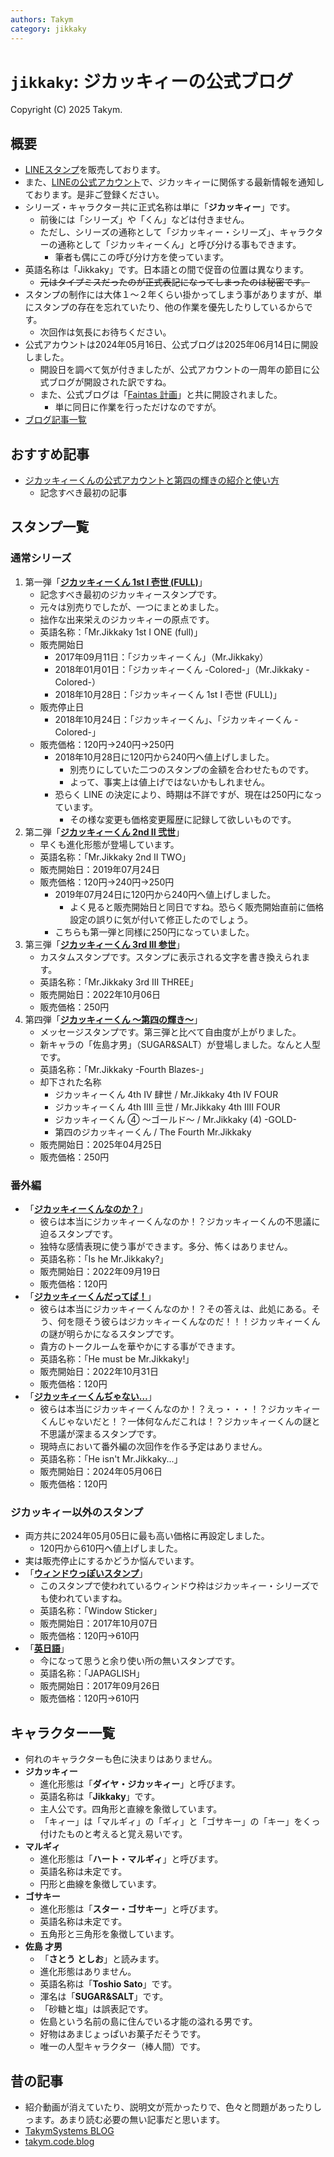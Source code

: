 ```yaml
---
authors: Takym
category: jikkaky
---
```

# `jikkaky`: ジカッキィーの公式ブログ
Copyright (C) 2025 Takym.

## 概要
* [LINEスタンプ](https://line.me/S/shop/sticker/author/197955/new?lang=ja&utm_source=gnsh_staut)を販売しております。
* また、[LINEの公式アカウント](https://lin.ee/5sJ1DQ9)で、ジカッキィーに関係する最新情報を通知しております。是非ご登録ください。
* シリーズ・キャラクター共に正式名称は単に「**ジカッキィー**」です。
	* 前後には「シリーズ」や「くん」などは付きません。
	* ただし、シリーズの通称として「ジカッキィー・シリーズ」、キャラクターの通称として「ジカッキィーくん」と呼び分ける事もできます。
		* 筆者も偶にこの呼び分け方を使っています。
* 英語名称は「Jikkaky」です。日本語との間で促音の位置は異なります。
	* ~~元はタイプミスだったのが正式表記になってしまったのは秘密です。~~
* スタンプの制作には大体１～２年くらい掛かってしまう事がありますが、単にスタンプの存在を忘れていたり、他の作業を優先したりしているからです。
	* 次回作は気長にお待ちください。
* 公式アカウントは2024年05月16日、公式ブログは2025年06月14日に開設しました。
	* 開設日を調べて気が付きましたが、公式アカウントの一周年の節目に公式ブログが開設された訳ですね。
	* また、公式ブログは「[Faintas 計画](https://takym.github.io/blog/faintas/README.html)」と共に開設されました。
		* 単に同日に作業を行っただけなのですが。
* [ブログ記事一覧](./postlist.md)
<!-- * [ウィキ表示](https://takym.github.io/wiki/jikkaky)
* [ウィキ編集](https://github.com/Takym/jikkaky/wiki) -->

## おすすめ記事
* [ジカッキィーくんの公式アカウントと第四の輝きの紹介と使い方](./2025/06/15/introduction.html)
	* 記念すべき最初の記事

## スタンプ一覧

### 通常シリーズ
1. 第一弾「[**ジカッキィーくん 1st I 壱世 (FULL)**](https://line.me/S/sticker/5163693)」
	* 記念すべき最初のジカッキィースタンプです。
	* 元々は別売りでしたが、一つにまとめました。
	* 拙作な出来栄えのジカッキィーの原点です。
	* 英語名称：「Mr.Jikkaky 1st I ONE (full)」
	* 販売開始日
		* 2017年09月11日：「ジカッキィーくん」（Mr.Jikkaky）
		* 2018年01月01日：「ジカッキィーくん -Colored-」（Mr.Jikkaky -Colored-）
		* 2018年10月28日：「ジカッキィーくん 1st I 壱世 (FULL)」
	* 販売停止日
		* 2018年10月24日：「ジカッキィーくん」、「ジカッキィーくん -Colored-」
	* 販売価格：120円→240円→250円
		* 2018年10月28日に120円から240円へ値上げしました。
			* 別売りにしていた二つのスタンプの金額を合わせたものです。
			* よって、事実上は値上げではないかもしれません。
		* 恐らく LINE の決定により、時期は不詳ですが、現在は250円になっています。
			* その様な変更も価格変更履歴に記録して欲しいものです。
2. 第二弾「[**ジカッキィーくん 2nd II 弐世**](https://line.me/S/sticker/8435796)」
	* 早くも進化形態が登場しています。
	* 英語名称：「Mr.Jikkaky 2nd II TWO」
	* 販売開始日：2019年07月24日
	* 販売価格：120円→240円→250円
		* 2019年07月24日に120円から240円へ値上げしました。
			* よく見ると販売開始日と同日ですね。恐らく販売開始直前に価格設定の誤りに気が付いて修正したのでしょう。
		* こちらも第一弾と同様に250円になっていました。
3. 第三弾「[**ジカッキィーくん 3rd III 参世**](https://line.me/S/sticker/20976487)」
	* カスタムスタンプです。スタンプに表示される文字を書き換えられます。
	* 英語名称：「Mr.Jikkaky 3rd III THREE」
	* 販売開始日：2022年10月06日
	* 販売価格：250円
4. 第四弾「[**ジカッキィーくん ～第四の輝き～**](https://line.me/S/sticker/30561911)」
	* メッセージスタンプです。第三弾と比べて自由度が上がりました。
	* 新キャラの「佐島才男」（SUGAR&SALT）が登場しました。なんと人型です。
	* 英語名称：「Mr.Jikkaky -Fourth Blazes-」
	* 却下された名称
		* ジカッキィーくん 4th IV 肆世 / Mr.Jikkaky 4th IV FOUR
		* ジカッキィーくん 4th IIII 亖世 / Mr.Jikkaky 4th IIII FOUR
		* ジカッキィーくん ④ ～ゴールド～ / Mr.Jikkaky (4) -GOLD-
		* 第四のジカッキィーくん / The Fourth Mr.Jikkaky
	* 販売開始日：2025年04月25日
	* 販売価格：250円

### 番外編
* 「[**ジカッキィーくんなのか？**](https://line.me/S/sticker/20807245)」
	* 彼らは本当にジカッキィーくんなのか！？ジカッキィーくんの不思議に迫るスタンプです。
	* 独特な感情表現に使う事ができます。多分、怖くはありません。
	* 英語名称：「Is he Mr.Jikkaky?」
	* 販売開始日：2022年09月19日
	* 販売価格：120円
* 「[**ジカッキィーくんだってば！**](https://line.me/S/sticker/21236644)」
	* 彼らは本当にジカッキィーくんなのか！？その答えは、此処にある。そう、何を隠そう彼らはジカッキィーくんなのだ！！！ジカッキィーくんの謎が明らかになるスタンプです。
	* 貴方のトークルームを華やかにする事ができます。
	* 英語名称：「He must be Mr.Jikkaky!」
	* 販売開始日：2022年10月31日
	* 販売価格：120円
* 「[**ジカッキィーくんぢゃない…**](https://line.me/S/sticker/26513429)」
	* 彼らは本当にジカッキィーくんなのか！？えっ・・・！？ジカッキィーくんじゃないだと！？一体何なんだこれは！？ジカッキィーくんの謎と不思議が深まるスタンプです。
	* 現時点において番外編の次回作を作る予定はありません。
	* 英語名称：「He isn't Mr.Jikkaky...」
	* 販売開始日：2024年05月06日
	* 販売価格：120円

### ジカッキィー以外のスタンプ
* 両方共に2024年05月05日に最も高い価格に再設定しました。
	* 120円から610円へ値上げしました。
* 実は販売停止にするかどうか悩んでいます。
* 「[**ウィンドウっぽいスタンプ**](https://line.me/S/sticker/1625881)」
	* このスタンプで使われているウィンドウ枠はジカッキィー・シリーズでも使われていますね。
	* 英語名称：「Window Sticker」
	* 販売開始日：2017年10月07日
	* 販売価格：120円→610円
* 「[**英日語**](https://line.me/S/sticker/1606948)」
	* 今になって思うと余り使い所の無いスタンプです。
	* 英語名称：「JAPAGLISH」
	* 販売開始日：2017年09月26日
	* 販売価格：120円→610円

## キャラクター一覧
* 何れのキャラクターも色に決まりはありません。
* **ジカッキィー**
	* 進化形態は「**ダイヤ・ジカッキィー**」と呼びます。
	* 英語名称は「**Jikkaky**」です。
	* 主人公です。四角形と直線を象徴しています。
	* 「キィー」は「マルギィ」の「ギィ」と「ゴサキー」の「キー」をくっ付けたものと考えると覚え易いです。
* **マルギィ**
	* 進化形態は「**ハート・マルギィ**」と呼びます。
	* 英語名称は未定です。
	* 円形と曲線を象徴しています。
* **ゴサキー**
	* 進化形態は「**スター・ゴサキー**」と呼びます。
	* 英語名称は未定です。
	* 五角形と三角形を象徴しています。
* **佐島 才男**
	* 「**さとう としお**」と読みます。
	* 進化形態はありません。
	* 英語名称は「**Toshio Sato**」です。
	* 渾名は「**SUGAR&SALT**」です。
	* 「砂糖と塩」は誤表記です。
	* 佐島という名前の島に住んでいる才能の溢れる男です。
	* 好物はあまじょっぱいお菓子だそうです。
	* 唯一の人型キャラクター（棒人間）です。

## 昔の記事
* 紹介動画が消えていたり、説明文が荒かったりで、色々と問題があったりしっます。あまり読む必要の無い記事だと思います。
* [TakymSystems BLOG](https://takymsystems.blog.fc2.com/blog-category-13.html)
* [takym.code.blog](https://takym.code.blog/category/LINEスタンプ/)

